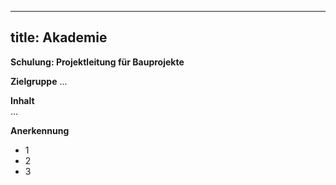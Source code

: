 
---
title: Akademie
---

**Schulung: Projektleitung für Bauprojekte**<br>

**Zielgruppe** ...

**Inhalt**<br>
...

**Anerkennung**

- 1
- 2
- 3
